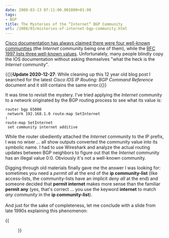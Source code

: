 ```yaml
---
date: 2008-03-13 07:11:00.001000+01:00
tags:
- BGP
title: The Mysteries of the “Internet” BGP Community
url: /2008/03/misteries-of-internet-bgp-community.html
---
```

[Cisco documentation has always claimed there were four well-known communities](https://www.cisco.com/c/en/us/td/docs/ios-xml/ios/iproute_bgp/command/irg-cr-book/bgp-n1.html#wp2607806244) (the *Internet* community being one of them), while the [RFC 1997 lists three well-known values](http://tools.ietf.org/html/rfc1997). Unfortunately, many people blindly copy the IOS documentation without asking themselves "what the heck is the *Internet* community".

{{<note update>}}**Update 2020-12-27**: While cleaning up this 12 year old blog post I searched for the latest *Cisco IOS IP Routing: BGP Command Reference* document and it still contains the same error.{{</note>}}
<!--more-->
It was time to revisit the mystery. I've tried applying the *Internet* community to a network originated by the BGP routing process to see what its value is:

``` {.code}
router bgp 65000
 network 192.168.1.0 route-map SetInternet
!
route-map SetInternet
 set community internet additive
```

While the router obediently attached the *Internet* community to the IP prefix, I was no wiser ... all show outputs converted the community value into its symbolic name. I had to use Wireshark and analyze the actual routing updates between BGP neighbors to figure out that the *Internet* community has an illegal value 0:0. Obviously it's not a well-known community.

Digging through old materials finally gave me the answer I was looking for: sometimes you need a *permit all* at the end of the **ip community-list** (like access-lists, the community-lists have an implicit *deny all* at the end) and someone decided that **permit internet** makes more sense than the familiar **permit any** (yes, that's correct ... you use the keyword **internet** to match *any community* in the **ip community-list**).\
\
And just for the sake of completeness, let me conclude with a slide from late 1990s explaining this phenomenon:

{{<figure src="bgpCommunity.jpg">}}